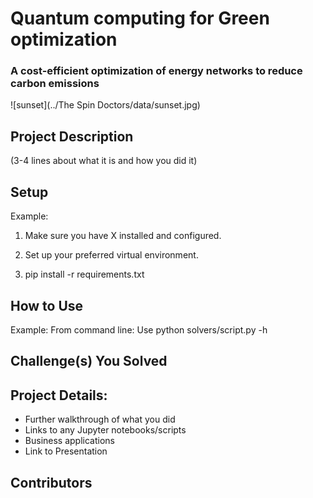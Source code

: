 # Quantum computing for Green optimization 
### A cost-efficient optimization of energy networks to reduce carbon emissions

![sunset](../The Spin Doctors/data/sunset.jpg)

## Project Description 
(3-4 lines about what it is and how you did it)

## Setup
Example:
1. Make sure you have X installed and configured.

2. Set up your preferred virtual environment.

3. pip install -r requirements.txt

## How to Use
Example:
From command line: Use python solvers/script.py -h

## Challenge(s) You Solved

## Project Details: 
  - Further walkthrough of what you did 
  - Links to any Jupyter notebooks/scripts
  - Business applications
  - Link to Presentation

## Contributors 

